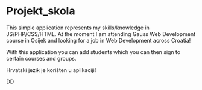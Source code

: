 Projekt_skola
=============

This simple application represents my skills/knowledge in JS/PHP/CSS/HTML. At the moment I am attending Gauss Web Development course in Osijek and looking for a job in Web Development across Croatia!

With this application you can add students which you can then sign to certain courses and groups.

Hrvatski jezik je korišten u aplikaciji!

DD
